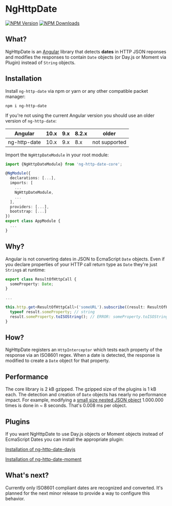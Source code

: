 # NgHttpDate

  [![NPM Version][npm-image]][npm-url]
  [![NPM Downloads][downloads-image]][downloads-url]
  
[npm-image]: https://img.shields.io/npm/v/ng-http-date-core.svg
[npm-url]: https://npmjs.org/package/ng-http-date-core
[downloads-image]: https://img.shields.io/npm/dm/ng-http-date-core.svg
[downloads-url]: https://npmjs.org/package/ng-http-date-core  

## What?

NgHttpDate is an [Angular](https://github.com/angular/angular) library that detects **dates** in HTTP JSON reponses and modifies the responses to contain `Date` objects (or Day.js or Moment via Plugin) instead of `String` objects.

## Installation

Install `ng-http-date` via npm or yarn or any other compatible packet manager:

```shell script
npm i ng-http-date
```

If you're not using the current Angular version you should use an older version of `ng-http-date`:

| Angular      | 10.x | 9.x | 8.2.x | older         |
|--------------|--------|-----|-------|---------------|
| ng-http-date | 10.x   | 9.x | 8.x   | not supported |


Import the `NgHttpDateModule` in your root module:

```typescript
import {NgHttpDateModule} from 'ng-http-date-core';

@NgModule({
  declarations: [...],
  imports: [
    ...
    NgHttpDateModule,
    ...
  ],
  providers: [...],
  bootstrap: [...]
})
export class AppModule {
  ...
}
```

## Why?

Angular is not converting dates in JSON to EcmaScript `Date` objects. Even if you declare properties of your HTTP call return type as `Date` they're just `String`s at runtime:

```typescript
export class ResultOfHttpCall {
  someProperty: Date;
}

...

this.http.get<ResultOfHttpCall>('someURL').subscribe((result: ResultOfHttpCall) => {
  typeof result.someProperty; // string
  result.someProperty.toISOString(); // ERROR: someProperty.toISOString is not a function
}
```

## How?

NgHttpDate registers an `HttpInterceptor` which tests each property of the response via an ISO8601 regex. 
When a date is detected, the response is modified to create a `Date` object for that property.

## Performance

The core library is 2 kB gzipped. The gzipped size of the plugins is 1 kB each. 
The detection and creation of `Date` objects has nearly no performance impact. For example, modifying a [small size nested JSON object](https://github.com/vkennke/ng-http-date/blob/master/projects/ng-http-date-core/src/lib/ng-http-date.interceptor.spec.ts#L82-L104) 1.000.000 times is done in ~ 8 seconds.
That's 0.008 ms per object.

## Plugins

If you want NgHttpDate to use Day.js objects or Moment objects instead of EcmaScript Dates you can install the appropriate plugin:

[Installation of ng-http-date-dayjs](https://github.com/vkennke/ng-http-date/tree/master/projects/ng-http-date-dayjs)

[Installation of ng-http-date-moment](https://github.com/vkennke/ng-http-date/tree/master/projects/ng-http-date-moment)

## What's next?

Currently only ISO8601 compliant dates are recognized and converted. It's planned for the next minor release to provide a way to configure this behavior. 
